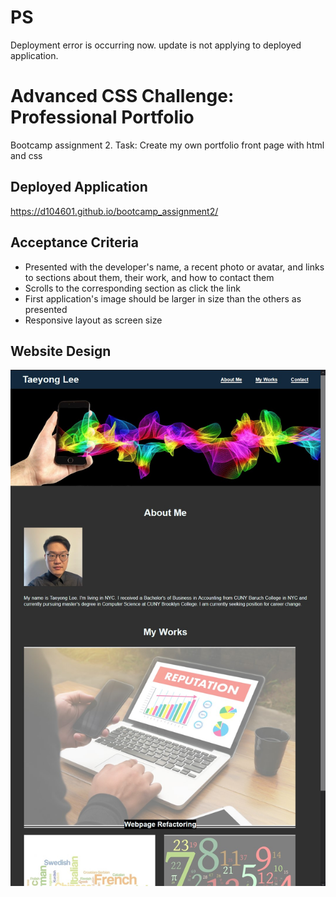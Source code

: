 # PS
Deployment error is occurring now. update is not applying to deployed application.

# Advanced CSS Challenge: Professional Portfolio
Bootcamp assignment 2. Task: Create my own portfolio front page with html and css

## Deployed Application
https://d104601.github.io/bootcamp_assignment2/

## Acceptance Criteria
* Presented with the developer's name, a recent photo or avatar, and links to sections about them, their work, and how to contact them
* Scrolls to the corresponding section as click the link
* First application's image should be larger in size than the others as presented
* Responsive layout as screen size

## Website Design
![Sample](https://github.com/d104601/bootcamp_assignment2/blob/main/Screenshot.jpg)
